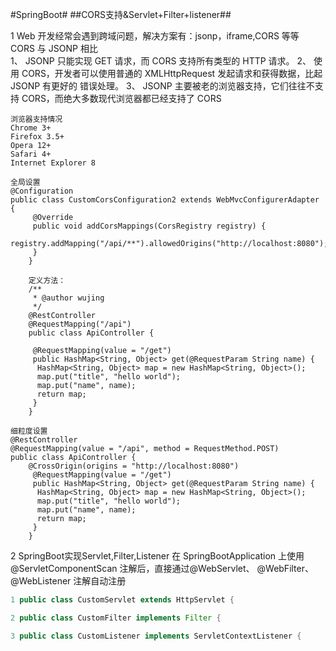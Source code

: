 #SpringBoot#
##CORS支持&Servlet+Filter+listener##

1 Web 开发经常会遇到跨域问题，解决方案有：jsonp，iframe,CORS 等等 
	CORS 与 JSONP 相比  
	1、 JSONP 只能实现 GET 请求，而 CORS 支持所有类型的 HTTP 请求。 
	2、 使用 CORS，开发者可以使用普通的 XMLHttpRequest 发起请求和获得数据，比起 JSONP 有更好的
	错误处理。 
	3、 JSONP 主要被老的浏览器支持，它们往往不支持 CORS，而绝大多数现代浏览器都已经支持了 CORS 
	 
	浏览器支持情况 
	Chrome 3+ 
	Firefox 3.5+ 
	Opera 12+ 
	Safari 4+ 
	Internet Explorer 8
	
	全局设置
	@Configuration 
	public class CustomCorsConfiguration2 extends WebMvcConfigurerAdapter { 
		 @Override 
		 public void addCorsMappings(CorsRegistry registry) { 
		  registry.addMapping("/api/**").allowedOrigins("http://localhost:8080"); 
		 } 
		} 
		 
		定义方法： 
		/** 
		 * @author wujing 
		 */ 
		@RestController 
		@RequestMapping("/api") 
		public class ApiController { 
		 
		 @RequestMapping(value = "/get") 
		 public HashMap<String, Object> get(@RequestParam String name) { 
		  HashMap<String, Object> map = new HashMap<String, Object>(); 
		  map.put("title", "hello world"); 
		  map.put("name", name); 
		  return map; 
		 } 
		}
	
	细粒度设置
	@RestController 
	@RequestMapping(value = "/api", method = RequestMethod.POST) 
	public class ApiController { 
		@CrossOrigin(origins = "http://localhost:8080") 
		 @RequestMapping(value = "/get") 
		 public HashMap<String, Object> get(@RequestParam String name) { 
		  HashMap<String, Object> map = new HashMap<String, Object>(); 
		  map.put("title", "hello world"); 
		  map.put("name", name); 
		  return map; 
		 } 
		}

2 SpringBoot实现Servlet,Filter,Listener
	在 SpringBootApplication 上使用@ServletComponentScan 注解后，直接通过@WebServlet、
	@WebFilter、@WebListener 注解自动注册
	
```java
1 public class CustomServlet extends HttpServlet { 

2 public class CustomFilter implements Filter {

3 public class CustomListener implements ServletContextListener {
```